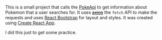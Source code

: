 This is a small project that calls the [PokeApi](https://pokeapi.co/) to get information about Pokemon that a user searches for. It uses ~~[axios](https://github.com/axios/axios)~~ the `fetch` API to make the requests and uses [React Bootstrap](https://react-bootstrap.github.io/) for layout and styles. It was created using [Create React App](https://create-react-app.dev/).

I did this just to get some practice.
